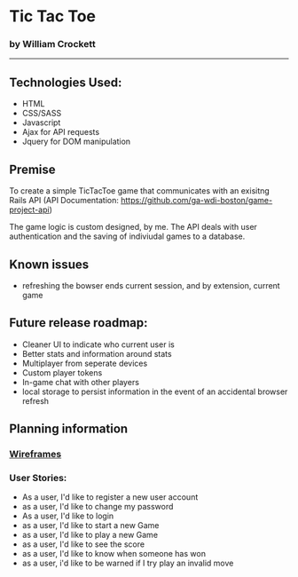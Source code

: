 

# Tic Tac Toe
### by William Crockett

___

## Technologies Used:

* HTML
* CSS/SASS
* Javascript
* Ajax for API requests
* Jquery for DOM manipulation


## Premise

To create a simple TicTacToe game that communicates with an exisitng Rails API
(API Documentation: https://github.com/ga-wdi-boston/game-project-api)

The game logic is custom designed, by me. The API deals with user authentication
and the saving of indiviudal games to a database.

## Known issues

* refreshing the bowser ends current session, and by extension, current game


## Future release roadmap:

* Cleaner UI to indicate who current user is
* Better stats and information around stats
* Multiplayer from seperate devices
* Custom player tokens
* In-game chat with other players
* local storage to persist information in the event of an accidental browser
refresh

## Planning information

### [Wireframes](https://i.imgur.com/LTOfA9T.jpg)

### User Stories:

* As a user, I'd like to register a new user account
* as a user, I'd like to change my password
* As a user, I'd like to login
* as a user, I'd like to start a new Game
* as a user, I'd like to play a new Game
* as a user, I'd like to see the score
* as a user, I'd like to know when someone has won
* as a user, i'd like to be warned if I try play an invalid move
